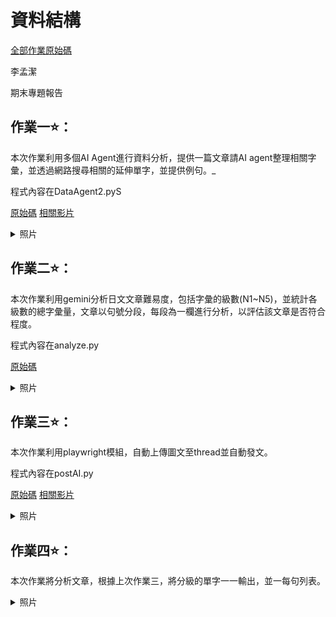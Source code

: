 <h1>資料結構</h1>

[全部作業原始碼](https://github.com/Mariannalee/data-structure)

李孟潔

期末專題報告

<h2>作業一⭐️：</h2>

本次作業利用多個AI Agent進行資料分析，提供一篇文章請AI agent整理相關字彙，並透過網路搜尋相關的延伸單字，並提供例句。_

程式內容在DataAgent2.pyS


[原始碼](https://github.com/Mariannalee/data-structure/blob/main/postAI.py)
 [相關影片](https://youtu.be/YCsPRpge7pY)

<details>
  <summary>照片</summary>

  <img src="https://github.com/user-attachments/assets/f0518a58-74d9-4bd9-a935-7e1342e1f4e9" alt="圖片描述" width="400"/>
</details>

<h2>作業二⭐️：</h2>

本次作業利用gemini分析日文文章難易度，包括字彙的級數(N1~N5)，並統計各級數的總字彙量，文章以句號分段，每段為一欄進行分析，以評估該文章是否符合程度。

程式內容在analyze.py

[原始碼](https://github.com/Mariannalee/data-structure/blob/main/analyze.py)

<details>
  <summary>照片</summary>

  <img src="https://github.com/user-attachments/assets/b42ce8ed-41ed-4b57-bcec-98bce8905b05" alt="圖片描述" width="400"/>
  <img src="https://github.com/user-attachments/assets/bc55513b-8ede-42e2-89ae-37c6926d413c" alt="圖片描述" width="400"/>
</details>

<h2>作業三⭐️：</h2>

本次作業利用playwright模組，自動上傳圖文至thread並自動發文。

程式內容在postAI.py

[原始碼](https://github.com/Mariannalee/data-structure/blob/main/postAI.py)
 [相關影片](https://youtu.be/9vJVQKTaES0)

<details>
<summary>照片</summary>

<img src="https://github.com/user-attachments/assets/0f5c3c49-f6e7-47d0-9de0-10fb7133620f" alt="圖片描述" width="400"/>
</details>

<h2>作業四⭐️：</h2>

本次作業將分析文章，根據上次作業三，將分級的單字一一輸出，並一每句列表。

<details>
<summary>照片</summary>
<img src="https://github.com/user-attachments/assets/441bc4a7-a234-46e2-9120-f61e5053efb8" alt="圖片描述" width="400"/>
<img src="https://github.com/user-attachments/assets/cc309bac-ed77-4258-bcc9-4d5947cdcf7a" alt="圖片描述" width="400"/>

</details>












